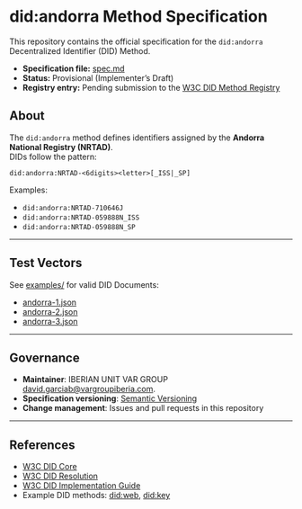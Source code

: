 # did:andorra Method Specification

This repository contains the official specification for the `did:andorra` Decentralized Identifier (DID) Method.

- **Specification file:** [spec.md](./spec.md)  
- **Status:** Provisional (Implementer’s Draft)  
- **Registry entry:** Pending submission to the [W3C DID Method Registry](https://github.com/w3c/did-extensions)  

## About

The `did:andorra` method defines identifiers assigned by the **Andorra National Registry (NRTAD)**.  
DIDs follow the pattern:

```
did:andorra:NRTAD-<6digits><letter>[_ISS|_SP]
```

Examples:

- `did:andorra:NRTAD-710646J`  
- `did:andorra:NRTAD-059888N_ISS`  
- `did:andorra:NRTAD-059888N_SP`  

---

## Test Vectors

See [examples/](./examples/) for valid DID Documents:

- [andorra-1.json](./examples/andorra-1.json)  
- [andorra-2.json](./examples/andorra-2.json)  
- [andorra-3.json](./examples/andorra-3.json)  

---

## Governance

- **Maintainer**: IBERIAN UNIT VAR GROUP david.garciab@vargroupiberia.com.  
- **Specification versioning**: [Semantic Versioning](https://semver.org/)  
- **Change management**: Issues and pull requests in this repository  

---

## References

- [W3C DID Core](https://www.w3.org/TR/did-core/)  
- [W3C DID Resolution](https://www.w3.org/TR/did-resolution/)  
- [W3C DID Implementation Guide](https://www.w3.org/TR/did-imp-guide/)  
- Example DID methods: [did:web](https://w3c-ccg.github.io/did-method-web/), [did:key](https://w3c-ccg.github.io/did-method-key/)  